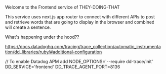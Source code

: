 Welcome to the Frontend service of THEY-DOING-THAT

This service uses next.js app router to connect with different APIs to post and retrieve words that are going to display in the browser and combined will create a sentence. 

What's happening under the hood?? 



https://docs.datadoghq.com/tracing/trace_collection/automatic_instrumentation/dd_libraries/ruby/#additional-configuration 

// To enable Datadog APM add NODE_OPTIONS='--require dd-trace/init' DD_SERVICE='frontend' DD_TRACE_AGENT_PORT=8136 
